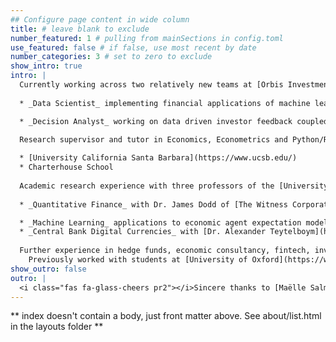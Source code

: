 ```yaml
---
## Configure page content in wide column
title: # leave blank to exclude
number_featured: 1 # pulling from mainSections in config.toml
use_featured: false # if false, use most recent by date
number_categories: 3 # set to zero to exclude
show_intro: true
intro: |
  Currently working across two relatively new teams at [Orbis Investments](https://www.orbis.com/uk/individual/home):
  
  * _Data Scientist_ implementing financial applications of machine learning for both investment research and stakeholder facing production tools. 

  * _Decision Analyst_ working on data driven investor feedback coupled with behavioural finance.

  Research supervisor and tutor in Economics, Econometrics and Python/R programming. Currently working actively with students at:
  
  * [University California Santa Barbara](https://www.ucsb.edu/)
  * Charterhouse School 
  
  Academic research experience with three professors of the [University of Oxford](https://www.ox.ac.uk/) associated with both the Department of Economics and Department of Physics.
  
  * _Quantitative Finance_ with Dr. James Dodd of [The Witness Corporation](http://thewitnesscorporation.com/).

  * _Machine Learning_ applications to economic agent expectation models with [Dr. Michael McMahon](http://mcmahonecon.com/). 
  * _Central Bank Digital Currencies_ with [Dr. Alexander Teytelboym](https://t8el.com/).
  
  Further experience in hedge funds, economic consultancy, fintech, investment and asset management both in London and Jersey.
    Previously worked with students at [University of Oxford](https://www.ox.ac.uk/), [Durham University](https://www.durham.ac.uk/), [Imperial College London](https://www.imperial.ac.uk/), and more.   
show_outro: false
outro: |
  <i class="fas fa-glass-cheers pr2"></i>Sincere thanks to [Maëlle Salmon](https://masalmon.eu/) for her help naming this Hugo theme!
---
```


** index doesn't contain a body, just front matter above.
See about/list.html in the layouts folder **
